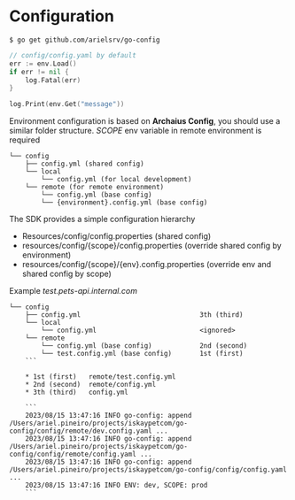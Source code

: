 # Configuration

```shell
$ go get github.com/arielsrv/go-config
```

```go
// config/config.yaml by default
err := env.Load()
if err != nil {
    log.Fatal(err)
}

log.Print(env.Get("message"))
```

Environment configuration is based on **Archaius Config**, you should use a similar folder
structure.
*SCOPE* env variable in remote environment is required

```
└── config
    ├── config.yml (shared config)
    └── local
        └── config.yml (for local development)
    └── remote (for remote environment)
        └── config.yml (base config)
        └── {environment}.config.yml (base config)
```

The SDK provides a simple configuration hierarchy

* Resources/config/config.properties (shared config)
* resources/config/{scope}/config.properties (override shared config by environment)
* resources/config/{scope}/{env}.config.properties (override env and shared config by scope)

Example *test.pets-api.internal.com*

```
└── config
    ├── config.yml                              3th (third)
    └── local
        └── config.yml                          <ignored>
    └── remote
        └── config.yml (base config)            2nd (second)
        └── test.config.yml (base config)       1st (first)
    ```

    * 1st (first)   remote/test.config.yml
    * 2nd (second)  remote/config.yml
    * 3th (third)   config.yml

    ```
    2023/08/15 13:47:16 INFO go-config: append /Users/ariel.pineiro/projects/iskaypetcom/go-config/config/remote/dev.config.yaml ...
    2023/08/15 13:47:16 INFO go-config: append /Users/ariel.pineiro/projects/iskaypetcom/go-config/config/remote/config.yaml ...
    2023/08/15 13:47:16 INFO go-config: append /Users/ariel.pineiro/projects/iskaypetcom/go-config/config/config.yaml ...
    2023/08/15 13:47:16 INFO ENV: dev, SCOPE: prod
    ```
